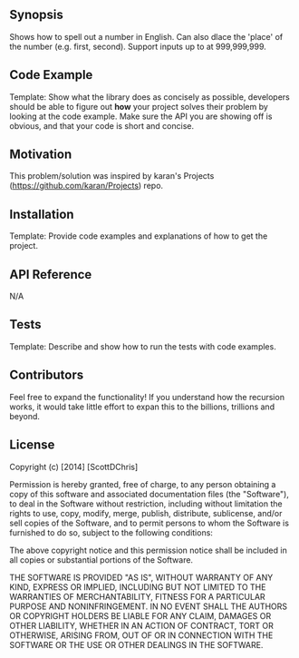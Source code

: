 ## Synopsis

Shows how to spell out a number in English. Can also dlace the 'place' of the number (e.g. first, second). Support inputs up to at 999,999,999.

## Code Example

Template: Show what the library does as concisely as possible, developers should be able to figure out **how** your project solves their problem by looking at the code example. Make sure the API you are showing off is obvious, and that your code is short and concise.

## Motivation

This problem/solution was inspired by karan's Projects (https://github.com/karan/Projects) repo.

## Installation

Template: Provide code examples and explanations of how to get the project.

## API Reference

N/A

## Tests

Template: Describe and show how to run the tests with code examples.

## Contributors

Feel free to expand the functionality! If you understand how the recursion works, it would take little effort to expan this to the billions, trillions and beyond.

## License

Copyright (c) [2014] [ScottDChris]

Permission is hereby granted, free of charge, to any person obtaining a copy
of this software and associated documentation files (the "Software"), to deal
in the Software without restriction, including without limitation the rights
to use, copy, modify, merge, publish, distribute, sublicense, and/or sell
copies of the Software, and to permit persons to whom the Software is
furnished to do so, subject to the following conditions:

The above copyright notice and this permission notice shall be included in all
copies or substantial portions of the Software.

THE SOFTWARE IS PROVIDED "AS IS", WITHOUT WARRANTY OF ANY KIND, EXPRESS OR
IMPLIED, INCLUDING BUT NOT LIMITED TO THE WARRANTIES OF MERCHANTABILITY,
FITNESS FOR A PARTICULAR PURPOSE AND NONINFRINGEMENT. IN NO EVENT SHALL THE
AUTHORS OR COPYRIGHT HOLDERS BE LIABLE FOR ANY CLAIM, DAMAGES OR OTHER
LIABILITY, WHETHER IN AN ACTION OF CONTRACT, TORT OR OTHERWISE, ARISING FROM,
OUT OF OR IN CONNECTION WITH THE SOFTWARE OR THE USE OR OTHER DEALINGS IN THE
SOFTWARE.